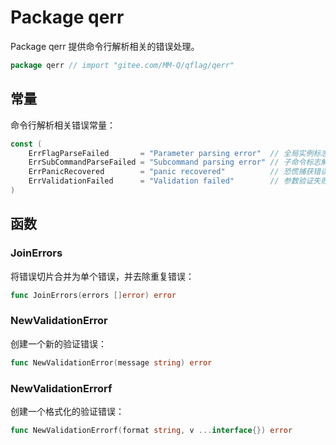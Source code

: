 # Package qerr

Package qerr 提供命令行解析相关的错误处理。

```go
package qerr // import "gitee.com/MM-Q/qflag/qerr"
```

## 常量

命令行解析相关错误常量：

```go
const (
    ErrFlagParseFailed       = "Parameter parsing error"  // 全局实例标志解析错误
    ErrSubCommandParseFailed = "Subcommand parsing error" // 子命令标志解析错误
    ErrPanicRecovered        = "panic recovered"          // 恐慌捕获错误
    ErrValidationFailed      = "Validation failed"        // 参数验证失败错误
)
```

## 函数

### JoinErrors

将错误切片合并为单个错误，并去除重复错误：

```go
func JoinErrors(errors []error) error
```

### NewValidationError

创建一个新的验证错误：

```go
func NewValidationError(message string) error
```

### NewValidationErrorf

创建一个格式化的验证错误：

```go
func NewValidationErrorf(format string, v ...interface{}) error
```